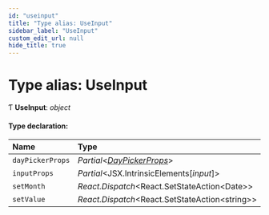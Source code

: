 ```yaml
---
id: "useinput"
title: "Type alias: UseInput"
sidebar_label: "UseInput"
custom_edit_url: null
hide_title: true
---
```


# Type alias: UseInput

Ƭ **UseInput**: *object*

#### Type declaration:

Name | Type |
:------ | :------ |
`dayPickerProps` | *Partial*<[*DayPickerProps*](../interfaces/daypickerprops.md)\> |
`inputProps` | *Partial*<JSX.IntrinsicElements[*input*]\> |
`setMonth` | *React.Dispatch*<React.SetStateAction<Date\>\> |
`setValue` | *React.Dispatch*<React.SetStateAction<string\>\> |
